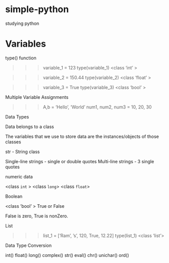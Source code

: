 # simple-python
studying python

# Variables
type() function

>>>variable_1 = 123
>>>type(variable_1)
<class ‘int’ >


>>>variable_2 = 150.44
>>>type(variable_2)
<class ‘float’ >


>>>variable_3 =  True
>>>type(variable_3)
<class ‘bool’ >



Multiple Variable Assignments

>>>A,b = ‘Hello’, ‘World’
>>>num1, num2, num3 = 10, 20, 30




Data Types

Data belongs to a class

The variables that we use to store data are the instances/objects of those classes


str - String class

Single-line strings - single or double quotes
Multi-line strings - 3 single quotes

numeric data

<class `int` >
<class `long`>
<class `float`>

Boolean

<class ’bool’ >
True or False

False is zero,
True is nonZero.


List


>>> list_1 = [‘Ram’, ’s’, 120, True, 12.22]
>>> type(list_1)
<class ‘list’>



Data Type Conversion

int()
float()
long()
complex()
str()
eval()
chr()
unichar()
ord()
